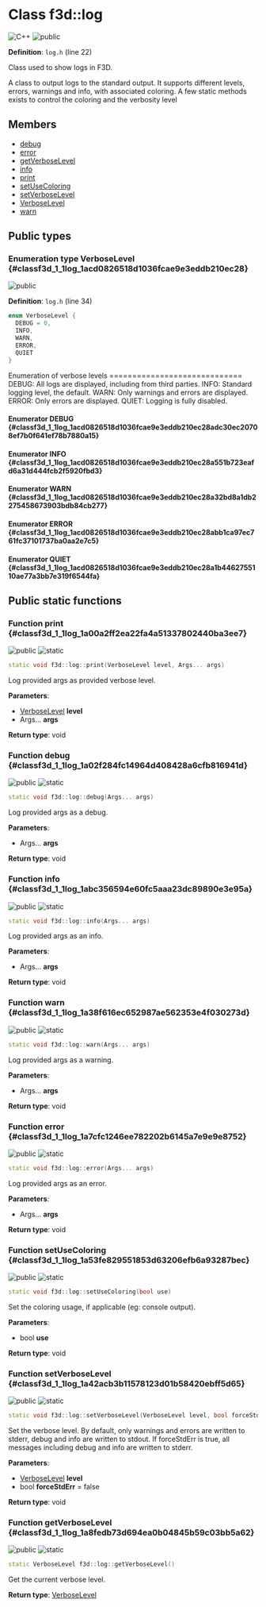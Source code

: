 # Class f3d::log

![][C++]
![][public]

**Definition**: `log.h` (line 22)

Class used to show logs in F3D.

A class to output logs to the standard output. It supports different levels, errors, warnings and info, with associated coloring. A few static methods exists to control the coloring and the verbosity level

## Members

* [debug](classf3d_1_1log.md#classf3d_1_1log_1a02f284fc14964d408428a6cfb816941d)
* [error](classf3d_1_1log.md#classf3d_1_1log_1a7cfc1246ee782202b6145a7e9e9e8752)
* [getVerboseLevel](classf3d_1_1log.md#classf3d_1_1log_1a8fedb73d694ea0b04845b59c03bb5a62)
* [info](classf3d_1_1log.md#classf3d_1_1log_1abc356594e60fc5aaa23dc89890e3e95a)
* [print](classf3d_1_1log.md#classf3d_1_1log_1a00a2ff2ea22fa4a51337802440ba3ee7)
* [setUseColoring](classf3d_1_1log.md#classf3d_1_1log_1a53fe829551853d63206efb6a93287bec)
* [setVerboseLevel](classf3d_1_1log.md#classf3d_1_1log_1a42acb3b11578123d01b58420ebff5d65)
* [VerboseLevel](classf3d_1_1log.md#classf3d_1_1log_1acd0826518d1036fcae9e3eddb210ec28)
* [warn](classf3d_1_1log.md#classf3d_1_1log_1a38f616ec652987ae562353e4f030273d)

## Public types

### Enumeration type VerboseLevel {#classf3d_1_1log_1acd0826518d1036fcae9e3eddb210ec28}

![][public]

**Definition**: `log.h` (line 34)


```cpp
enum VerboseLevel {
  DEBUG = 0,
  INFO,
  WARN,
  ERROR,
  QUIET
}
```




Enumeration of verbose levels ============================= DEBUG: All logs are displayed, including from third parties. INFO: Standard logging level, the default. WARN: Only warnings and errors are displayed. ERROR: Only errors are displayed. QUIET: Logging is fully disabled.



#### Enumerator DEBUG {#classf3d_1_1log_1acd0826518d1036fcae9e3eddb210ec28adc30ec20708ef7b0f641ef78b7880a15}





#### Enumerator INFO {#classf3d_1_1log_1acd0826518d1036fcae9e3eddb210ec28a551b723eafd6a31d444fcb2f5920fbd3}





#### Enumerator WARN {#classf3d_1_1log_1acd0826518d1036fcae9e3eddb210ec28a32bd8a1db2275458673903bdb84cb277}





#### Enumerator ERROR {#classf3d_1_1log_1acd0826518d1036fcae9e3eddb210ec28abb1ca97ec761fc37101737ba0aa2e7c5}





#### Enumerator QUIET {#classf3d_1_1log_1acd0826518d1036fcae9e3eddb210ec28a1b4462755110ae77a3bb7e319f6544fa}







## Public static functions

### Function print {#classf3d_1_1log_1a00a2ff2ea22fa4a51337802440ba3ee7}

![][public]
![][static]


```cpp
static void f3d::log::print(VerboseLevel level, Args... args)
```




Log provided args as provided verbose level.



**Parameters**:

* [VerboseLevel](classf3d_1_1log.md#classf3d_1_1log_1acd0826518d1036fcae9e3eddb210ec28) **level**
* Args... **args**

**Return type**: void



### Function debug {#classf3d_1_1log_1a02f284fc14964d408428a6cfb816941d}

![][public]
![][static]


```cpp
static void f3d::log::debug(Args... args)
```




Log provided args as a debug.



**Parameters**:

* Args... **args**

**Return type**: void



### Function info {#classf3d_1_1log_1abc356594e60fc5aaa23dc89890e3e95a}

![][public]
![][static]


```cpp
static void f3d::log::info(Args... args)
```




Log provided args as an info.



**Parameters**:

* Args... **args**

**Return type**: void



### Function warn {#classf3d_1_1log_1a38f616ec652987ae562353e4f030273d}

![][public]
![][static]


```cpp
static void f3d::log::warn(Args... args)
```




Log provided args as a warning.



**Parameters**:

* Args... **args**

**Return type**: void



### Function error {#classf3d_1_1log_1a7cfc1246ee782202b6145a7e9e9e8752}

![][public]
![][static]


```cpp
static void f3d::log::error(Args... args)
```




Log provided args as an error.



**Parameters**:

* Args... **args**

**Return type**: void



### Function setUseColoring {#classf3d_1_1log_1a53fe829551853d63206efb6a93287bec}

![][public]
![][static]


```cpp
static void f3d::log::setUseColoring(bool use)
```




Set the coloring usage, if applicable (eg: console output).



**Parameters**:

* bool **use**

**Return type**: void



### Function setVerboseLevel {#classf3d_1_1log_1a42acb3b11578123d01b58420ebff5d65}

![][public]
![][static]


```cpp
static void f3d::log::setVerboseLevel(VerboseLevel level, bool forceStdErr=false)
```




Set the verbose level. By default, only warnings and errors are written to stderr, debug and info are written to stdout. If forceStdErr is true, all messages including debug and info are written to stderr.



**Parameters**:

* [VerboseLevel](classf3d_1_1log.md#classf3d_1_1log_1acd0826518d1036fcae9e3eddb210ec28) **level**
* bool **forceStdErr** = false 

**Return type**: void



### Function getVerboseLevel {#classf3d_1_1log_1a8fedb73d694ea0b04845b59c03bb5a62}

![][public]
![][static]


```cpp
static VerboseLevel f3d::log::getVerboseLevel()
```




Get the current verbose level.



**Return type**: [VerboseLevel](classf3d_1_1log.md#classf3d_1_1log_1acd0826518d1036fcae9e3eddb210ec28)





[public]: https://img.shields.io/badge/-public-brightgreen (public)
[C++]: https://img.shields.io/badge/language-C%2B%2B-blue (C++)
[const]: https://img.shields.io/badge/-const-lightblue (const)
[protected]: https://img.shields.io/badge/-protected-yellow (protected)
[static]: https://img.shields.io/badge/-static-lightgrey (static)
[private]: https://img.shields.io/badge/-private-red (private)